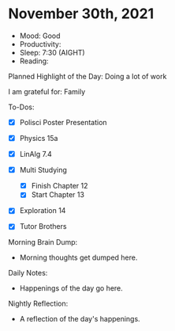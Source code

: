 # November 30th, 2021

- Mood: Good
- Productivity: 
- Sleep: 7:30 (AIGHT)
- Reading: 

Planned Highlight of the Day: Doing a lot of work

I am grateful for: Family

To-Dos:
- [x] Polisci Poster Presentation
- [x] Physics 15a
- [x] LinAlg 7.4
- [x] Multi Studying
	- [x] Finish Chapter 12
	- [x] Start Chapter 13
- [x] Exploration 14
- [x] Tutor Brothers


Morning Brain Dump:
- Morning thoughts get dumped here.

Daily Notes:
- Happenings of the day go here.


Nightly Reflection: 
- A reflection of the day's happenings.





